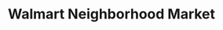 ---
title: "Walmart Neighborhood Market"
url: /lincoln/walmart-neighborhood-market/
shop: supermarket
---